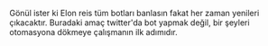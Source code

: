 Gönül ister ki Elon reis tüm botları banlasın fakat her zaman yenileri çıkacaktır. Buradaki amaç twitter'da bot yapmak değil, bir şeyleri otomasyona dökmeye çalışmanın ilk adımıdır.
